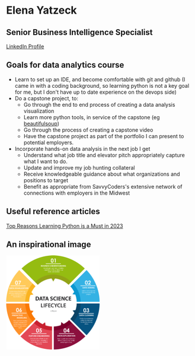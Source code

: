 # Elena Yatzeck

## Senior Business Intelligence Specialist
[LinkedIn Profile](https://www.linkedin.com/in/eyatzeck/)

## Goals for data analytics course
* Learn to set up an IDE, and become comfortable with git and github (I came in with a coding background, so learning python is not a key goal for me, but I don't have up to date experience on the devops side)
* Do a capstone project, to:
  * Go through the end to end process of creating a data analysis visualization
  * Learn more python tools, in service of the capstone (eg [beautifulsoup](https://pypi.org/project/beautifulsoup4/))
  * Go through the process of creating a capstone video
  * Have the capstone project as part of the portfolio I can present to potential employers.
* Incorporate hands-on data analysis in the next job I get
  * Understand what job title and elevator pitch appropriately capture what I want to do.
  * Update and improve my job hunting collateral
  * Receive knowledgeable guidance about what organizations and positions to target
  * Benefit as appropriate from SavvyCoders's extensive network of connections with employers in the Midwest
 
## Useful reference articles
[Top Reasons Learning Python is a Must in 2023](https://ai.plainenglish.io/top-5-reasons-learning-python-is-must-in-2023-e93fa2d32f3)

## An inspirational image
<img src="chart.png" alt="drawing" width="50%"/>
